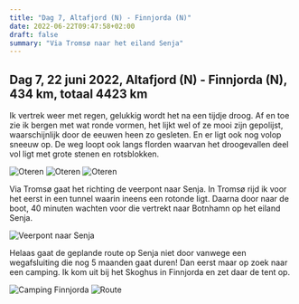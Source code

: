 ```yaml
---
title: "Dag 7, Altafjord (N) - Finnjorda (N)"
date: 2022-06-22T09:47:58+02:00
draft: false
summary: "Via Tromsø naar het eiland Senja"
---
```

## Dag 7, 22 juni 2022, Altafjord (N) - Finnjorda (N), 434 km, totaal 4423 km
Ik vertrek weer met regen, gelukkig wordt het na een tijdje droog. Af en toe zie ik bergen met wat ronde
vormen, het lijkt wel of ze mooi zijn gepolijst, waarschijnlijk door de eeuwen heen zo gesleten. En er ligt
ook nog volop sneeuw op. De weg loopt ook langs florden waarvan het droogevallen deel vol ligt met
grote stenen en rotsblokken.

![Oteren](/images/noordkaap2022-06-22-01-r.jpg "Oteren")
![Oteren](/images/noordkaap2022-06-22-02-r.jpg "Oteren")
![Oteren](/images/noordkaap2022-06-22-03-r.jpg "Oteren")

Via Tromsø gaat het richting de veerpont naar Senja. In Tromsø rijd ik voor
het eerst in een tunnel waarin ineens een rotonde ligt. Daarna door naar de boot, 40 minuten wachten
voor die vertrekt naar Botnhamn op het eiland Senja.

![Veerpont naar Senja](/images/noordkaap2022-06-22-04-ferry-r.jpg "Veerpont naar Senja")

Helaas gaat de geplande route op Senja niet door vanwege
een wegafsluiting die nog 5 maanden gaat duren! Dan eerst maar op zoek naar een camping. Ik kom
uit bij het Skoghus in Finnjorda en zet daar de tent op.

![Camping Finnjorda](/images/noordkaap2022-06-22-05-skogshus-r.jpg "Camping Finnjorda")
![Route](/images/kaart-dag-07.jpg "Route")
